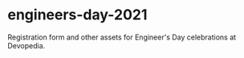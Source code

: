 # engineers-day-2021
Registration form and other assets for Engineer's Day celebrations at Devopedia.

